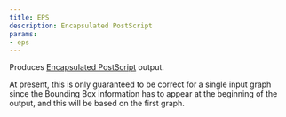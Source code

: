 ```yaml
---
title: EPS
description: Encapsulated PostScript
params:
- eps
---
```

Produces [Encapsulated PostScript](https://en.wikipedia.org/wiki/Encapsulated_PostScript) output.

At present, this is only guaranteed to be correct for a single
input graph since the Bounding Box information has to appear
at the beginning of the output, and this will be based on the first graph.
